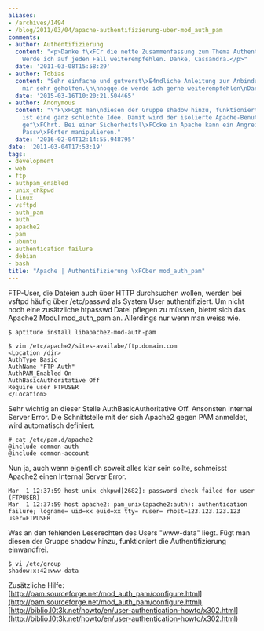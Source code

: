 ```yaml
---
aliases:
- /archives/1494
- /blog/2011/03/04/apache-authentifizierung-uber-mod_auth_pam
comments:
- author: Authentifizierung
  content: "<p>Danke f\xFCr die nette Zusammenfassung zum Thema Authentifizierung.
    Werde ich auf jeden Fall weiterempfehlen. Danke, Cassandra.</p>"
  date: '2011-03-08T15:58:29'
- author: Tobias
  content: "Sehr einfache und gutverst\xE4ndliche Anleitung zur Anbindung von pam.\nHat
    mir sehr geholfen.\n\nnoqqe.de werde ich gerne weiterempfehlen\nDanke, Tobias."
  date: '2015-03-16T10:20:21.504465'
- author: Anonymous
  content: "\"F\xFCgt man\ndiesen der Gruppe shadow hinzu, funktioniert die Authentifizierung\neinwandfrei.\"\n\nDas
    ist eine ganz schlechte Idee. Damit wird der isolierte Apache-Benutzer ad absurdum
    gef\xFChrt. Bei einer Sicherheitsl\xFCcke in Apache kann ein Angreifer die gesamten
    Passw\xF6rter manipulieren."
  date: '2016-02-04T12:14:55.948795'
date: '2011-03-04T17:53:19'
tags:
- development
- web
- ftp
- authpam_enabled
- unix_chkpwd
- linux
- vsftpd
- auth_pam
- auth
- apache2
- pam
- ubuntu
- authentication failure
- debian
- bash
title: "Apache | Authentifizierung \xFCber mod_auth_pam"
---
```


FTP-User, die Dateien auch über HTTP durchsuchen wollen, werden bei vsftpd
häufig über /etc/passwd als System User authentifiziert. Um nicht noch eine
zusätzliche htpasswd Datei pflegen zu müssen, bietet sich das Apache2 Modul
mod_auth_pam an. Allerdings nur wenn man weiss wie.

```
$ aptitude install libapache2-mod-auth-pam
```

```
$ vim /etc/apache2/sites-availabe/ftp.domain.com
<Location /dir>
AuthType Basic
AuthName "FTP-Auth"
AuthPAM_Enabled On
AuthBasicAuthoritative Off
Require user FTPUSER
</Location>
```
Sehr wichtig an dieser Stelle AuthBasicAuthoritative Off. Ansonsten
Internal Server Error. Die Schnittstelle mit der sich Apache2 gegen PAM
anmeldet, wird automatisch definiert.

```
# cat /etc/pam.d/apache2
@include common-auth
@include common-account
```

Nun ja, auch wenn eigentlich soweit alles klar sein sollte, schmeisst
Apache2 einen Internal Server Error.

```
Mar  1 12:37:59 host unix_chkpwd[2682]: password check failed for user (FTPUSER)
Mar  1 12:37:59 host apache2: pam_unix(apache2:auth): authentication  failure; logname= uid=xx euid=xx tty= ruser= rhost=123.123.123.123   user=FTPUSER
```

Was an den fehlenden Leserechten des Users "www-data" liegt. Fügt man
diesen der Gruppe shadow hinzu, funktioniert die Authentifizierung
einwandfrei.

```
$ vi /etc/group
shadow:x:42:www-data
```

Zusätzliche Hilfe:
[http://pam.sourceforge.net/mod_auth_pam/configure.html](http://pam.sourceforge.net/mod_auth_pam/configure.html)
[http://biblio.l0t3k.net/howto/en/user-authentication-howto/x302.html](http://biblio.l0t3k.net/howto/en/user-authentication-howto/x302.html)